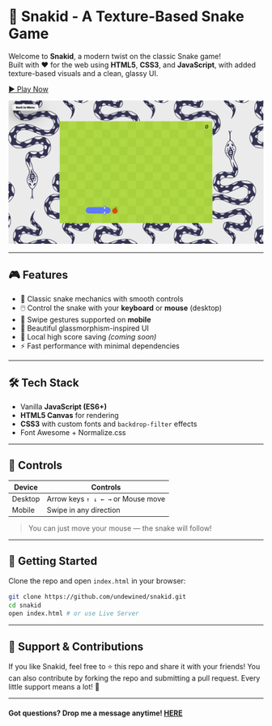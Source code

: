 # 🐍 Snakid - A Texture-Based Snake Game

Welcome to **Snakid**, a modern twist on the classic Snake game!  
Built with ❤️ for the web using **HTML5**, **CSS3**, and **JavaScript**, with added texture-based visuals and a clean, glassy UI.

[▶️ Play Now](https://undewined.github.io/snakid/)

![Snakid Screenshot](https://github.com/undewined/snakid/blob/main/src/assets/preview/snakid-preview.png?raw=true)

---

## 🎮 Features

- 🍏 Classic snake mechanics with smooth controls
- 🖱️ Control the snake with your **keyboard** or **mouse** (desktop)
- 📱 Swipe gestures supported on **mobile**
- 🎨 Beautiful glassmorphism-inspired UI
- 💾 Local high score saving _(coming soon)_
- ⚡ Fast performance with minimal dependencies

---

## 🛠️ Tech Stack

- Vanilla **JavaScript (ES6+)**
- **HTML5 Canvas** for rendering
- **CSS3** with custom fonts and `backdrop-filter` effects
- Font Awesome + Normalize.css

---

## 📲 Controls

| Device  | Controls                           |
| ------- | ---------------------------------- |
| Desktop | Arrow keys `↑ ↓ ← →` or Mouse move |
| Mobile  | Swipe in any direction             |

> You can just move your mouse — the snake will follow!

---

## 🚀 Getting Started

Clone the repo and open `index.html` in your browser:

```bash
git clone https://github.com/undewined/snakid.git
cd snakid
open index.html # or use Live Server
```

---

## 🌟 Support & Contributions

If you like Snakid, feel free to ⭐️ this repo and share it with your friends!
You can also contribute by forking the repo and submitting a pull request.
Every little support means a lot! 🙌

---

#### Got questions? Drop me a message anytime! [HERE](https://t.me/a01100001)
